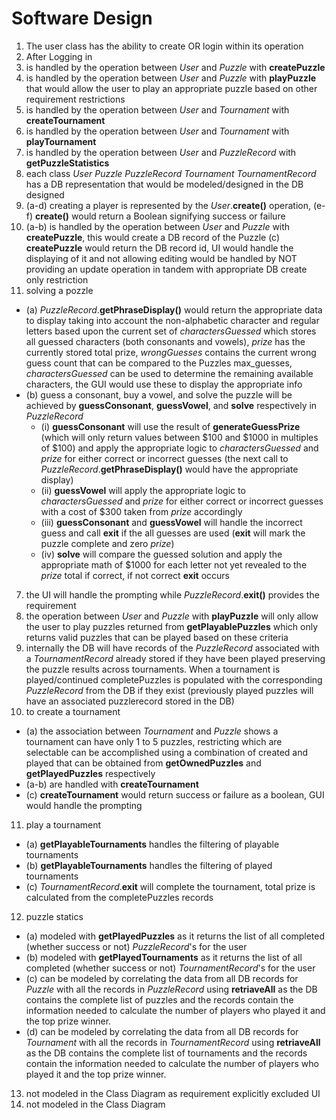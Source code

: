 # Software Design
1. The user class has the ability to create OR login within its operation
2. After Logging in  
 1. is handled by the operation between _User_ and _Puzzle_ with **createPuzzle**
 2. is handled by the operation between _User_ and _Puzzle_ with **playPuzzle** that would allow the user to play an appropriate puzzle based on other requirement restrictions
 3. is handled by the operation between _User_ and _Tournament_ with **createTournament**
 4. is handled by the operation between _User_ and _Tournament_ with **playTournament**
 5. is handled by the operation between _User_ and _PuzzleRecord_ with **getPuzzleStatistics**
3. each class _User_ _Puzzle_ _PuzzleRecord_ _Tournament_ _TournamentRecord_ has a DB representation that would be modeled/designed in the DB designed
4. (a-d) creating a player is represented by the _User_.**create()** operation, (e-f) **create()** would return a Boolean signifying success or failure
5. (a-b) is handled by the operation between _User_ and _Puzzle_ with **createPuzzle**, this would create a DB record of the Puzzle (c) **createPuzzle** would return the DB record id, UI would handle the displaying of it and not allowing editing would be handled by NOT providing an update operation in tandem with appropriate DB create only restriction
6. solving a pozzle
 - (a) _PuzzleRecord_.**getPhraseDisplay()** would return the appropriate data to display taking into account the non-alphabetic character and regular letters based upon the current set of _charactersGuessed_ which stores all guessed characters (both consonants and vowels), _prize_ has the currently stored total prize, _wrongGuesses_ contains the current wrong guess count that can be compared to the Puzzles max_guesses, _charactersGuessed_ can be used to determine the remaining available characters, the GUI would use these to display the appropriate info
 - (b) guess a consonant, buy a vowel, and solve the puzzle will be achieved by **guessConsonant**, **guessVowel**, and **solve** respectively in _PuzzleRecord_
     - (i) **guessConsonant** will use the result of **generateGuessPrize** (which will only return values between $100 and $1000 in multiples of $100) and apply the appropriate logic to _charactersGuessed_ and _prize_ for either correct or incorrect guesses (the next call to _PuzzleRecord_.**getPhraseDisplay()** would have the appropriate display)
     - (ii) **guessVowel** will apply the appropriate logic to _charactersGuessed_ and _prize_ for either correct or incorrect guesses with a cost of $300 taken from _prize_ accordingly
     - (iii) **guessConsonant** and **guessVowel** will handle the incorrect guess and call **exit** if the all guesses are used (**exit** will mark the puzzle complete and zero _prize_)
     - (iv) **solve** will compare the guessed solution and apply the appropriate math of $1000 for each letter not yet revealed to the _prize_ total if correct, if not correct **exit** occurs
7. the UI will handle the prompting while _PuzzleRecord_.**exit()** provides the requirement
8. the operation between _User_ and _Puzzle_ with **playPuzzle** will only allow the user to play puzzles returned from **getPlayablePuzzles** which only returns valid puzzles that can be played based on these criteria
9. internally the DB will have records of the _PuzzleRecord_ associated with a _TournamentRecord_ already stored if they have been played preserving the puzzle results across tournaments. When a tournament is played/continued completePuzzles is populated with the corresponding _PuzzleRecord_ from the DB if they exist (previously played puzzles will have an associated puzzlerecord stored in the DB)
10. to create a tournament
 - (a) the association between _Tournament_ and _Puzzle_ shows a tournament can have only 1 to 5 puzzles, restricting which are selectable can be accomplished using a combination of created and played that can be obtained from **getOwnedPuzzles** and **getPlayedPuzzles** respectively
 - (a-b) are handled with **createTournament**
 - (c) **createTournament** would return success or failure as a boolean, GUI would handle the prompting
11. play a tournament
 - (a) **getPlayableTournaments** handles the filtering of playable tournaments
 - (b) **getPlayableTournaments** handles the filtering of played tournaments
 - (c) _TournamentRecord_.**exit** will complete the tournament, total prize is calculated from the completePuzzles records
12. puzzle statics
 - (a) modeled with **getPlayedPuzzles** as it returns the list of all completed (whether success or not) _PuzzleRecord_'s for the user
 - (b) modeled with **getPlayedTournaments** as it returns the list of all completed (whether success or not) _TournamentRecord_'s for the user
 - (c) can be modeled by correlating the data from all DB records for _Puzzle_ with all the records in _PuzzleRecord_ using **retriaveAll** as the DB contains the complete list of puzzles and the records contain the information needed to calculate the number of players who played it and the top prize winner.
 - (d) can be modeled by correlating the data from all DB records for _Tournament_ with all the records in _TournamentRecord_ using **retriaveAll** as the DB contains the complete list of tournaments and the records contain the information needed to calculate the number of players who played it and the top prize winner.
13. not modeled in the Class Diagram as requirement explicitly excluded UI
14. not modeled in the Class Diagram
